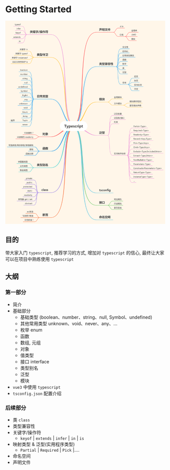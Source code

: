 # Getting Started

![image](images/typescript.png)

## 目的

带大家入门 `typescript`, 推荐学习的方式, 增加对 `typescript` 的信心, 最终让大家可以在项目中熟练使用 `typescript`

## 大纲

### 第一部分

-   简介
-   基础部分
    -   基础类型 (boolean、number、string、null, Symbol、undefined)
    -   其他常用类型 unknown、void、never、any、...
    -   枚举 enum
    -   函数
    -   数组, 元组
    -   对象
    -   值类型
    -   接口 interface
    -   类型别名
    -   泛型
    -   模块
-   `vue3` 中使用 `typescript`
-   `tsconfig.json` 配置介绍

### 后续部分

-   类 `class`
-   类型兼容性
-   关键字/操作符
    -   `keyof` | `extends` | `infer` | `in` | `is`
-   映射类型 & 泛型(实用程序类型)
    -   `Partial` | `Required` | `Pick` |....
-   命名空间
-   声明文件
